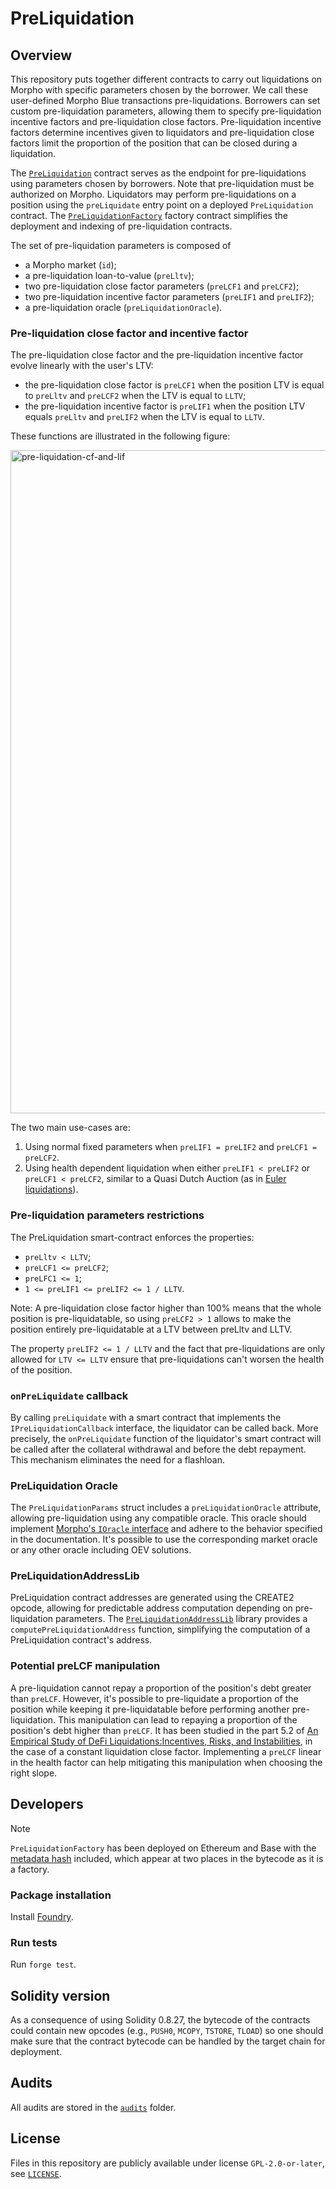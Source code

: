 # PreLiquidation

## Overview

This repository puts together different contracts to carry out liquidations on Morpho with specific parameters chosen by the borrower.
We call these user-defined Morpho Blue transactions pre-liquidations.
Borrowers can set custom pre-liquidation parameters, allowing them to specify pre-liquidation incentive factors and pre-liquidation close factors.
Pre-liquidation incentive factors determine incentives given to liquidators and pre-liquidation close factors limit the proportion of the position that can be closed during a liquidation.

The [`PreLiquidation`](./src/PreLiquidation.sol) contract serves as the endpoint for pre-liquidations using parameters chosen by borrowers.
Note that pre-liquidation must be authorized on Morpho.
Liquidators may perform pre-liquidations on a position using the `preLiquidate` entry point on a deployed `PreLiquidation` contract.
The [`PreLiquidationFactory`](./src/PreLiquidationFactory.sol) factory contract simplifies the deployment and indexing of pre-liquidation contracts.

The set of pre-liquidation parameters is composed of

- a Morpho market (`id`);
- a pre-liquidation loan-to-value (`preLltv`);
- two pre-liquidation close factor parameters (`preLCF1` and `preLCF2`);
- two pre-liquidation incentive factor parameters (`preLIF1` and `preLIF2`);
- a pre-liquidation oracle (`preLiquidationOracle`).

### Pre-liquidation close factor and incentive factor

The pre-liquidation close factor and the pre-liquidation incentive factor evolve linearly with the user's LTV:

- the pre-liquidation close factor is `preLCF1` when the position LTV is equal to `preLltv` and `preLCF2` when the LTV is equal to `LLTV`;
- the pre-liquidation incentive factor is `preLIF1` when the position LTV equals `preLltv` and `preLIF2` when the LTV is equal to `LLTV`.

These functions are illustrated in the following figure:

<img width="1061" alt="pre-liquidation-cf-and-lif" src="https://github.com/user-attachments/assets/7d65a88e-8187-4b90-848e-9aa5ee66b971">

The two main use-cases are:

1. Using normal fixed parameters when `preLIF1 = preLIF2` and `preLCF1 = preLCF2`.
2. Using health dependent liquidation when either `preLIF1 < preLIF2` or `preLCF1 < preLCF2`, similar to a Quasi Dutch Auction (as in [Euler liquidations](https://docs-v1.euler.finance/getting-started/white-paper#liquidations)).

### Pre-liquidation parameters restrictions

The PreLiquidation smart-contract enforces the properties:

- `preLltv < LLTV`;
- `preLCF1 <= preLCF2`;
- `preLFC1 <= 1`;
- `1 <= preLIF1 <= preLIF2 <= 1 / LLTV`.

Note: A pre-liquidation close factor higher than 100% means that the whole position is pre-liquidatable, so using `preLCF2 > 1` allows to make the position entirely pre-liquidatable at a LTV between preLltv and LLTV.

The property `preLIF2 <= 1 / LLTV` and the fact that pre-liquidations are only allowed for `LTV <= LLTV` ensure that pre-liquidations can't worsen the health of the position.

### `onPreLiquidate` callback

By calling `preLiquidate` with a smart contract that implements the `IPreLiquidationCallback` interface, the liquidator can be called back.
More precisely, the `onPreLiquidate` function of the liquidator's smart contract will be called after the collateral withdrawal and before the debt repayment.
This mechanism eliminates the need for a flashloan.

### PreLiquidation Oracle

The `PreLiquidationParams` struct includes a `preLiquidationOracle` attribute, allowing pre-liquidation using any compatible oracle.
This oracle should implement [Morpho's `IOracle` interface](https://github.com/morpho-org/morpho-blue/blob/main/src/interfaces/IOracle.sol) and adhere to the behavior specified in the documentation.
It's possible to use the corresponding market oracle or any other oracle including OEV solutions.

### PreLiquidationAddressLib

PreLiquidation contract addresses are generated using the CREATE2 opcode, allowing for predictable address computation depending on pre-liquidation parameters.
The [`PreLiquidationAddressLib`](./src/libraries/periphery/PreLiquidationAddressLib.sol) library provides a `computePreLiquidationAddress` function, simplifying the computation of a PreLiquidation contract's address.

### Potential preLCF manipulation

A pre-liquidation cannot repay a proportion of the position's debt greater than `preLCF`.
However, it's possible to pre-liquidate a proportion of the position while keeping it pre-liquidatable before performing another pre-liquidation.
This manipulation can lead to repaying a proportion of the position's debt higher than `preLCF`.
It has been studied in the part 5.2 of [An Empirical Study of DeFi Liquidations:Incentives, Risks, and Instabilities](https://arxiv.org/pdf/2106.06389), in the case of a constant liquidation close factor.
Implementing a `preLCF` linear in the health factor can help mitigating this manipulation when choosing the right slope.

## Developers

> [!NOTE]
> `PreLiquidationFactory` has been deployed on Ethereum and Base with the [metadata hash](https://docs.soliditylang.org/en/latest/metadata.html) included, which appear at two places in the bytecode as it is a factory.

### Package installation

Install [Foundry](https://book.getfoundry.sh/getting-started/installation).

### Run tests

Run `forge test`.

## Solidity version

As a consequence of using Solidity 0.8.27, the bytecode of the contracts could contain new opcodes (e.g., `PUSH0`, `MCOPY`, `TSTORE`, `TLOAD`) so one should make sure that the contract bytecode can be handled by the target chain for deployment.

## Audits

All audits are stored in the [`audits`](./audits) folder.

## License

Files in this repository are publicly available under license `GPL-2.0-or-later`, see [`LICENSE`](./LICENSE).
